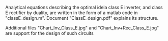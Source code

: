 Analytical equations describing the optimal idela class E inverter, and class E rectifier by duality, are written in the form of a matlab code in "classE_design.m".
Document "ClassE_design.pdf" explains its structure.

Additional files "Chart_Inv_Class_E.jpg" and "Chart_Inv+Rec_Class_E.jpg" are support for the design of such circuits
